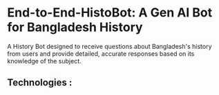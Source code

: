 # End-to-End-HistoBot: A Gen AI Bot for Bangladesh History 

A History Bot designed to receive questions about Bangladesh's history from users and provide detailed, accurate responses based on its knowledge of the subject.

## Technologies : 
